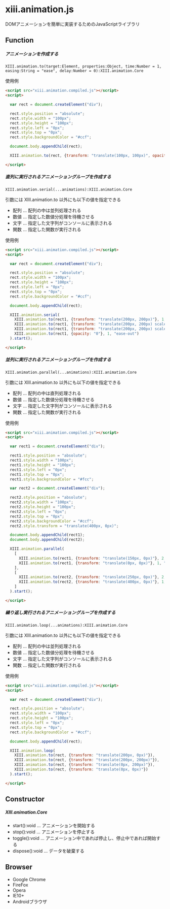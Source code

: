 # xiii.animation.js #
DOMアニメーションを簡単に実装するためのJavaScriptライブラリ

## Function ##

##### アニメーションを作成する #####

    XIII.animation.to(target:Element, properties:Object, time:Number = 1, easing:String = "ease", delay:Number = 0):XIII.animation.Core

使用例

```html
<script src="xiii.animation.compiled.js"></script>
<script>

  var rect = document.createElement("div");

  rect.style.position = "absolute";
  rect.style.width = "100px";
  rect.style.height = "100px";
  rect.style.left = "0px";
  rect.style.top = "0px";
  rect.style.backgroundColor = "#ccf";

  document.body.appendChild(rect);

  XIII.animation.to(rect, {transform: "translate(100px, 100px)", opacity: "0.5"}, 1, "ease-in-out").start();

</script>
```

##### 直列に実行されるアニメーショングループを作成する #####

    XIII.animation.serial(...animations):XIII.animation.Core

引数には XIII.animation.to 以外にも以下の値を指定できる
- 配列 ... 配列の中は並列処理される
- 数値 ... 指定した数値分処理を待機させる
- 文字 ... 指定した文字列がコンソールに表示される
- 関数 ... 指定した関数が実行される

使用例

```html
<script src="xiii.animation.compiled.js"></script>
<script>

  var rect = document.createElement("div");

  rect.style.position = "absolute";
  rect.style.width = "100px";
  rect.style.height = "100px";
  rect.style.left = "0px";
  rect.style.top = "0px";
  rect.style.backgroundColor = "#ccf";

  document.body.appendChild(rect);

  XIII.animation.serial(
    XIII.animation.to(rect1, {transform: "translate(200px, 200px)"}, 1, "ease-out"),
    XIII.animation.to(rect1, {transform: "translate(200px, 200px) scale(2)"}, 1, "ease-out"),
    XIII.animation.to(rect1, {transform: "translate(200px, 200px) scale(2) rotate(45deg)"}, 1, "ease-out"),
    XIII.animation.to(rect1, {opacity: "0"}, 1, "ease-out")
  ).start();

</script>
```

##### 並列に実行されるアニメーショングループを作成する #####

    XIII.animation.parallel(...animations):XIII.animation.Core

引数には XIII.animation.to 以外にも以下の値を指定できる
- 配列 ... 配列の中は直列処理される
- 数値 ... 指定した数値分処理を待機させる
- 文字 ... 指定した文字列がコンソールに表示される
- 関数 ... 指定した関数が実行される

使用例

```html
<script src="xiii.animation.compiled.js"></script>
<script>

  var rect1 = document.createElement("div");

  rect1.style.position = "absolute";
  rect1.style.width = "100px";
  rect1.style.height = "100px";
  rect1.style.left = "0px";
  rect1.style.top = "0px";
  rect1.style.backgroundColor = "#fcc";

  var rect2 = document.createElement("div");

  rect2.style.position = "absolute";
  rect2.style.width = "100px";
  rect2.style.height = "100px";
  rect2.style.left = "0px";
  rect2.style.top = "0px";
  rect2.style.backgroundColor = "#ccf";
  rect2.style.transform = "translate(400px, 0px)";

  document.body.appendChild(rect1);
  document.body.appendChild(rect2);

  XIII.animation.parallel(
    [
      XIII.animation.to(rect1, {transform: "translate(150px, 0px)"}, 2, "cubic-bezier(0.5, 0, 1, 0.5)"),
      XIII.animation.to(rect1, {transform: "translate(0px, 0px)"}, 1, "cubic-bezier(0, 0.5, 0.5, 1)")
    ],
    [
      XIII.animation.to(rect2, {transform: "translate(250px, 0px)"}, 2, "cubic-bezier(0.5, 0, 1, 0.5)"),
      XIII.animation.to(rect2, {transform: "translate(400px, 0px)"}, 1, "cubic-bezier(0, 0.5, 0.5, 1)")
    ]
  ).start();

</script>
```

##### 繰り返し実行されるアニメーショングループを作成する #####

    XIII.animation.loop(...animations):XIII.animation.Core

引数には XIII.animation.to 以外にも以下の値を指定できる
- 配列 ... 配列の中は並列処理される
- 数値 ... 指定した数値分処理を待機させる
- 文字 ... 指定した文字列がコンソールに表示される
- 関数 ... 指定した関数が実行される

使用例

```html
<script src="xiii.animation.compiled.js"></script>
<script>

  var rect = document.createElement("div");

  rect.style.position = "absolute";
  rect.style.width = "100px";
  rect.style.height = "100px";
  rect.style.left = "0px";
  rect.style.top = "0px";
  rect.style.backgroundColor = "#ccf";

  document.body.appendChild(rect);

  XIII.animation.loop(
    XIII.animation.to(rect, {transform: "translate(200px, 0px)"}),
    XIII.animation.to(rect, {transform: "translate(200px, 200px)"}),
    XIII.animation.to(rect, {transform: "translate(0px, 200px)"}),
    XIII.animation.to(rect, {transform: "translate(0px, 0px)"})
  ).start();

</script>
```

## Constructor ##

##### XIII.animation.Core #####

- start():void ... アニメーションを開始する
- stop():void ... アニメーションを停止する
- toggle():void ... アニメーション中であれば停止し、停止中であれば開始する
- dispose():void ... データを破棄する

## Browser ##
- Google Chrome
- FireFox
- Opera
- IE10+
- Androidブラウザ

